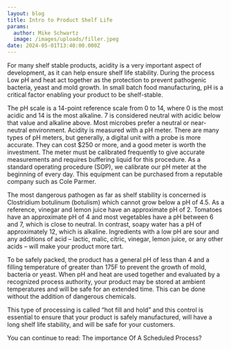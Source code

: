 ```yaml
---
layout: blog
title: Intro to Product Shelf Life
params:
  author: Mike Schwartz
  image: /images/uploads/filler.jpeg
date: 2024-05-01T13:40:00.000Z
---
```


For many shelf stable products, acidity is a very important aspect of development, as it can help ensure shelf life stability. During the process Low pH and heat act together as the protection to prevent pathogenic bacteria, yeast and mold growth. In small batch food manufacturing, pH is a critical factor enabling your product to be shelf-stable.

The pH scale is a 14-point reference scale from 0 to 14, where 0 is the most acidic and 14 is the most alkaline. 7 is considered neutral with acidic below that value and alkaline above. Most microbes prefer a neutral or near-neutral environment. Acidity is measured with a pH meter. There are many types of pH meters, but generally, a digital unit with a probe is more accurate. They can cost $250 or more, and a good meter is worth the investment. The meter must be calibrated frequently to give accurate measurements and requires buffering liquid for this procedure. As a standard operating procedure (SOP), we calibrate our pH meter at the beginning of every day. This equipment can be purchased from a reputable company such as Cole Parmer.

The most dangerous pathogen as far as shelf stability is concerned is Clostridium botulinum (botulism) which cannot grow below a pH of 4.5. As a reference, vinegar and lemon juice have an approximate pH of 2. Tomatoes have an approximate pH of 4 and most vegetables have a pH between 6 and 7, which is close to neutral. In contrast, soapy water has a pH of approximately 12, which is alkaline. Ingredients with a low pH are sour and any additions of acid – lactic, malic, citric, vinegar, lemon juice, or any other acids – will make your product more tart.

To be safely packed, the product has a general pH of less than 4 and a filling temperature of greater than 175F to prevent the growth of mold, bacteria or yeast. When pH and heat are used together and evaluated by a recognized process authority, your product may be stored at ambient temperatures and will be safe for an extended time. This can be done without the addition of dangerous chemicals.

This type of processing is called “hot fill and hold” and this control is essential to ensure that your product is safely manufactured, will have a long shelf life stability, and will be safe for your customers.

You can continue to read: The importance Of A Scheduled Process?
